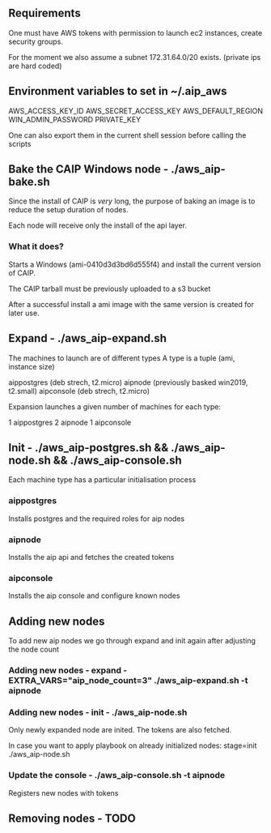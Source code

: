 ## Requirements

One must have AWS tokens with permission to launch ec2 instances,
create security groups.

For the moment we also assume a subnet 172.31.64.0/20 exists.
(private ips are hard coded)

## Environment variables to set in ~/.aip_aws

AWS_ACCESS_KEY_ID
AWS_SECRET_ACCESS_KEY
AWS_DEFAULT_REGION
WIN_ADMIN_PASSWORD
PRIVATE_KEY

One can also export them in the current shell session before calling the scripts

## Bake the CAIP Windows node - ./aws_aip-bake.sh

Since the install of CAIP is *very* long,
the purpose of baking an image is to reduce the setup duration of nodes.

Each node will receive only the install of the api layer.

### What it does?
Starts a Windows (ami-0410d3d3bd6d555f4) and install the current version of CAIP.

The CAIP tarball must be previously uploaded to a s3 bucket

After a successful install a ami image with the same version is created for later use.

## Expand - ./aws_aip-expand.sh

The machines to launch are of different types
A type is a tuple (ami, instance size)

aippostgres (deb strech, t2.micro)
aipnode (previously basked win2019, t2.small)
aipconsole (deb strech, t2.micro)

Expansion launches a given number of machines for each type:

1 aippostgres
2 aipnode
1 aipconsole

## Init - ./aws_aip-postgres.sh && ./aws_aip-node.sh && ./aws_aip-console.sh

Each machine type has a particular initialisation process

### aippostgres
Installs postgres and the required roles for aip nodes

### aipnode
Installs the aip api and fetches the created tokens

### aipconsole
Installs the aip console and configure known nodes


## Adding new nodes

To add new aip nodes we go through expand and init again after adjusting the node count

### Adding new nodes - expand - EXTRA_VARS="aip_node_count=3" ./aws_aip-expand.sh -t aipnode 

### Adding new nodes - init - ./aws_aip-node.sh 

Only newly expanded node are inited.
The tokens are also fetched.

In case you want to apply playbook on already initialized nodes:
stage=init ./aws_aip-node.sh

### Update the console - ./aws_aip-console.sh -t aipnode

Registers new nodes with tokens

## Removing nodes - TODO

